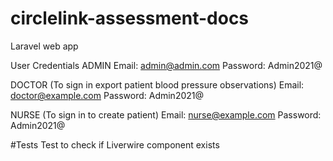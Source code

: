 # circlelink-assessment-docs

Laravel web app

User Credentials
ADMIN
Email: admin@admin.com
Password: Admin2021@

DOCTOR (To sign in export patient blood pressure observations)
Email: doctor@example.com
Password: Admin2021@

NURSE (To sign in to create patient)
Email: nurse@example.com
Password: Admin2021@



#Tests 
Test to check if Liverwire component exists
